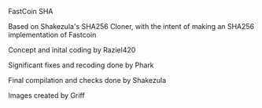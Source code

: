 FastCoin SHA

Based on Shakezula's SHA256 Cloner, with the intent of making an SHA256 implementation of Fastcoin


Concept and inital coding by Raziel420

Significant fixes and recoding done by Phark

Final compilation and checks done by Shakezula

Images created by Griff
